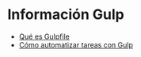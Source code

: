 # Información Gulp
  * [Qué es Gulpfile](NodeJS/nodejs.md)
  * [Cómo automatizar tareas con Gulp](NodeJS/npm_express_json.md)
